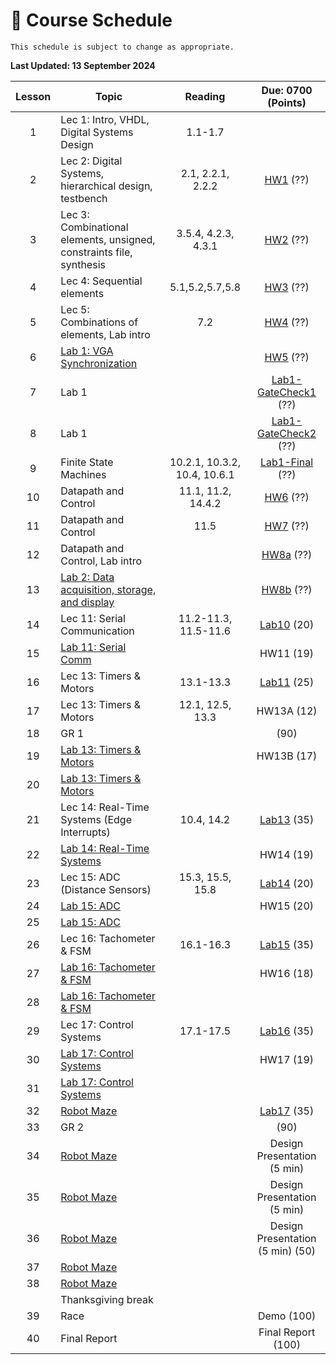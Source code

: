 # 📆 Course Schedule

```{note}
This schedule is subject to change as appropriate.
```
**Last Updated: 13 September 2024**

| Lesson |                           Topic                  |   Reading            |     Due: 0700 (Points)                    |
|:------:|--------------------------------------------------|:--------------------:|:-----------------------------------------:|
| 1      | Lec 1: Intro, VHDL, Digital Systems Design       | 1.1-1.7              |                                           |
| 2      | Lec 2: Digital Systems, hierarchical design, testbench | 2.1, 2.2.1, 2.2.2 | [HW1](Assignments/homework1.md) (??)   |
| 3      | Lec 3: Combinational elements, unsigned, constraints file, synthesis | 3.5.4, 4.2.3, 4.3.1 | [HW2](Assignments/homework2.md) (??)|
| 4      | Lec 4: Sequential elements                       | 5.1,5.2,5.7,5.8      | [HW3](Assignments/homework3.md) (??)      |
| 5      | Lec 5: Combinations of elements, Lab intro       | 7.2                  | [HW4](Assignments/homework4.md) (??)      |
| 6      | [Lab 1: VGA Synchronization](Assignments/lab1.md)|                      | [HW5](Assignments/homework5.md) (??)      |
| 7      | Lab 1                                            |                      | [Lab1-GateCheck1](Assignments/lab1.md) (??)|
| 8      | Lab 1                                            |                      | [Lab1-GateCheck2](Assignments/lab1.md) (??)|
| 9      | Finite State Machines                            | 10.2.1, 10.3.2, 10.4, 10.6.1 | [Lab1-Final](Assignments/lab1.md) (??)|
| 10     | Datapath and Control                             | 11.1, 11.2, 14.4.2   | [HW6](Assignments/homework6.md)       (??)|
| 11     | Datapath and Control                             | 11.5                 | [HW7](Assignments/homework7.md)       (??)|
| 12     | Datapath and Control, Lab intro                  |                      | [HW8a](Assignments/homework8a.md)       (??)|
| 13     | [Lab 2: Data acquisition, storage, and display](Assignments/lab2.md)   |                  | [HW8b](Assignments/homework8b.md)       (??)|
| 14     | Lec 11: Serial Communication                     | 11.2-11.3, 11.5-11.6 | [Lab10](Assignments/lab10.md)         (20)|
| 15     | [Lab 11: Serial Comm](Assignments/lab11.md)      |                      | HW11                                  (19)|
| 16     | Lec 13: Timers & Motors                          | 13.1-13.3            | [Lab11](Assignments/lab11.md)         (25)|
| 17     | Lec 13: Timers & Motors                          | 12.1, 12.5, 13.3     | HW13A                                 (12)|
| 18     | GR 1                                             |                      |                                       (90)|
| 19     | [Lab 13: Timers & Motors](Assignments/lab13.md)  |                      | HW13B                                 (17)|
| 20     | [Lab 13: Timers & Motors](Assignments/lab13.md)  |                      |                                           |
| 21     | Lec 14: Real-Time Systems (Edge Interrupts)      | 10.4, 14.2           | [Lab13](Assignments/lab13.md)         (35)|
| 22     | [Lab 14: Real-Time Systems](Assignments/lab14.md)|                      | HW14                                  (19)|
| 23     | Lec 15: ADC (Distance   Sensors)                 | 15.3, 15.5, 15.8     | [Lab14](Assignments/lab14.md)         (20)|
| 24     | [Lab 15: ADC](Assignments/lab15.md)              |                      | HW15                                  (20)|
| 25     | [Lab 15: ADC](Assignments/lab15.md)              |                      |                                           |
| 26     | Lec 16: Tachometer & FSM                         | 16.1-16.3            | [Lab15](Assignments/lab15.md)         (35)|
| 27     | [Lab 16: Tachometer & FSM](Assignments/lab16.md) |                      | HW16                                  (18)|
| 28     | [Lab 16: Tachometer & FSM](Assignments/lab16.md) |                      |                                           |
| 29     | Lec 17: Control Systems                          | 17.1-17.5            | [Lab16](Assignments/lab16.md)         (35)|
| 30     | [Lab 17: Control Systems](Assignments/lab17.md)  |                      | HW17                                  (19)|
| 31     | [Lab 17: Control Systems](Assignments/lab17.md)  |                      |                                           |
| 32     | [Robot Maze](Assignments/project.md)             |                      | [Lab17](Assignments/lab17.md)         (35)|
| 33     | GR 2                                             |                      |                                       (90)|
| 34     | [Robot Maze](Assignments/project.md)             |                      | Design Presentation (5 min)               |
| 35     | [Robot Maze](Assignments/project.md)             |                      | Design Presentation (5 min)               |
| 36     | [Robot Maze](Assignments/project.md)             |                      | Design Presentation (5 min)           (50)|
| 37     | [Robot Maze](Assignments/project.md)             |                      |                                           |
| 38     | [Robot Maze](Assignments/project.md)             |                      |                                           |
|        | Thanksgiving break                               |                      |                                           |
| 39     | Race                                             |                      | Demo                                 (100)|
| 40     | Final Report                                     |                      | Final Report                         (100)|
